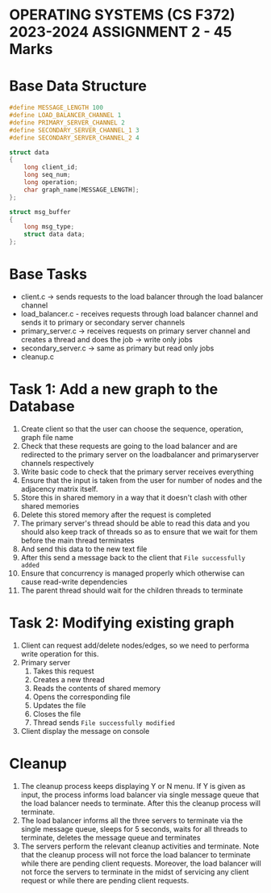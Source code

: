 # OPERATING SYSTEMS (CS F372) 2023-2024 ASSIGNMENT 2 - 45 Marks

# Base Data Structure

```c
#define MESSAGE_LENGTH 100
#define LOAD_BALANCER_CHANNEL 1
#define PRIMARY_SERVER_CHANNEL 2
#define SECONDARY_SERVER_CHANNEL_1 3
#define SECONDARY_SERVER_CHANNEL_2 4

struct data
{
    long client_id;
    long seq_num;
    long operation;
    char graph_name[MESSAGE_LENGTH];
};

struct msg_buffer
{
    long msg_type;
    struct data data;
};
```

# Base Tasks

-   client.c -> sends requests to the load balancer through the load balancer channel
-   load_balancer.c - receives requests through load balancer channel and sends it to primary or secondary server channels
-   primary_server.c -> receives requests on primary server channel and creates a thread and does the job -> write only jobs
-   secondary_server.c -> same as primary but read only jobs
-   cleanup.c

# Task 1: Add a new graph to the Database

1. Create client so that the user can choose the sequence, operation, graph file name
2. Check that these requests are going to the load balancer and are redirected to the primary server on the loadbalancer and primaryserver channels respectively
3. Write basic code to check that the primary server receives everything
4. Ensure that the input is taken from the user for number of nodes and the adjacency matrix itself.
5. Store this in shared memory in a way that it doesn't clash with other shared memories
6. Delete this stored memory after the request is completed
7. The primary server's thread should be able to read this data and you should also keep track of threads so as to ensure that we wait for them before the main thread terminates
8. And send this data to the new text file
9. After this send a message back to the client that `File successfully added`
10. Ensure that concurrency is managed properly which otherwise can cause read-write dependencies
11. The parent thread should wait for the children threads to terminate

# Task 2: Modifying existing graph
1. Client can request add/delete nodes/edges, so we need to performa write operation for this.
2. Primary server
   1. Takes this request
   2. Creates a new thread
   3. Reads the contents of shared memory
   4. Opens the corresponding file
   5. Updates the file
   6. Closes the file
   7. Thread sends `File successfully modified`
3. Client display the message on console

# Cleanup
1. The cleanup process keeps displaying Y or N menu. If Y is given as input, the process informs load balancer via single message queue that the load balancer needs to terminate. After this the cleanup process will terminate.
2. The load balancer informs all the three servers to terminate via the single message queue, sleeps for 5 seconds, waits for all threads to terminate, deletes the message queue and terminates
3. The servers perform the relevant cleanup activities and terminate.
Note that the cleanup process will not force the load balancer to terminate while there are pending client requests. Moreover, the load balancer will not force the servers to terminate in the midst of servicing any client request or while there are pending client requests.

